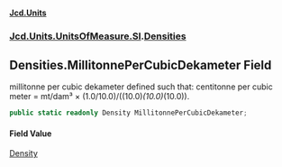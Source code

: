 #### [Jcd.Units](index 'index')
### [Jcd.Units.UnitsOfMeasure.SI](Jcd.Units.UnitsOfMeasure.SI 'Jcd.Units.UnitsOfMeasure.SI').[Densities](Densities 'Jcd.Units.UnitsOfMeasure.SI.Densities')

## Densities.MillitonnePerCubicDekameter Field

millitonne per cubic dekameter defined such that: centitonne per cubic meter = mt/dam³ ×
(1.0/10.0)/((10.0)*(10.0)*(10.0)).

```csharp
public static readonly Density MillitonnePerCubicDekameter;
```

#### Field Value
[Density](Density 'Jcd.Units.UnitTypes.Density')